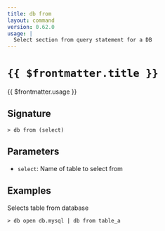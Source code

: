 ```yaml
---
title: db from
layout: command
version: 0.62.0
usage: |
  Select section from query statement for a DB
---
```


# `{{ $frontmatter.title }}`

<div style='white-space: pre-wrap;'>{{ $frontmatter.usage }}</div>

## Signature

```> db from (select)```

## Parameters

 -  `select`: Name of table to select from

## Examples

Selects table from database
```shell
> db open db.mysql | db from table_a
```
